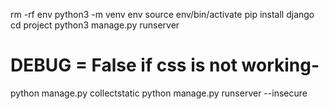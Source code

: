 rm -rf env
python3 -m venv env
source env/bin/activate
pip install django
cd project
python3 manage.py runserver



# DEBUG = False if css is not working- 
python manage.py collectstatic
python manage.py runserver --insecure
